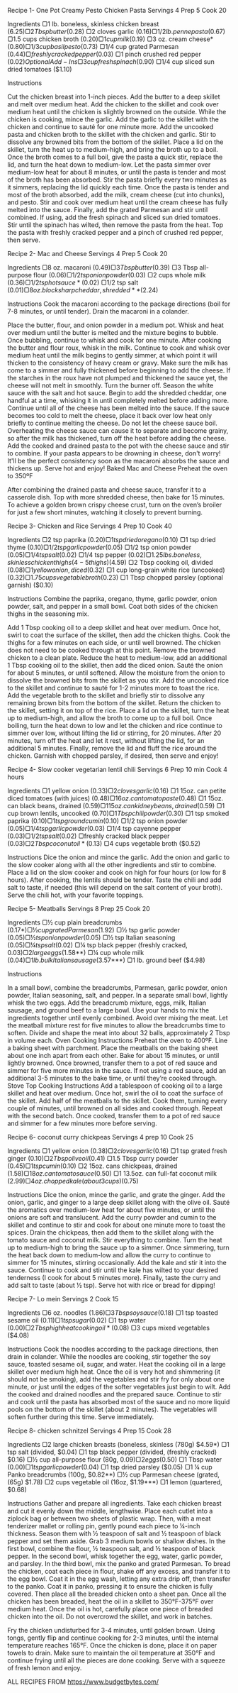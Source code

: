 Recipe 1- One Pot Creamy Pesto Chicken Pasta
Servings 4
Prep 5
Cook 20

Ingredients
▢1 lb. boneless, skinless chicken breast ($6.25)
▢2 Tbsp butter ($0.28)
▢2 cloves garlic ($0.16)
▢1/2 lb. penne pasta ($0.67)
▢1.5 cups chicken broth ($0.20)
▢1 cup milk ($0.19)
▢3 oz. cream cheese* ($0.80)
▢1/3 cup basil pesto ($0.73)
▢1/4 cup grated Parmesan ($0.44)
▢freshly cracked pepper ($0.03)
▢1 pinch crushed red pepper ($0.02)
Optional Add-Ins
▢3 cup fresh spinach ($0.90)
▢1/4 cup sliced sun dried tomatoes ($1.10)

Instructions 

Cut the chicken breast into 1-inch pieces. Add the butter to a deep skillet and melt over medium heat. Add the chicken to the skillet and cook over medium heat until the chicken is slightly browned on the outside.
While the chicken is cooking, mince the garlic. Add the garlic to the skillet with the chicken and continue to sauté for one minute more.
Add the uncooked pasta and chicken broth to the skillet with the chicken and garlic. Stir to dissolve any browned bits from the bottom of the skillet. Place a lid on the skillet, turn the heat up to medium-high, and bring the broth up to a boil.
Once the broth comes to a full boil, give the pasta a quick stir, replace the lid, and turn the heat down to medium-low. Let the pasta simmer over medium-low heat for about 8 minutes, or until the pasta is tender and most of the broth has been absorbed. Stir the pasta briefly every two minutes as it simmers, replacing the lid quickly each time.
Once the pasta is tender and most of the broth absorbed, add the milk, cream cheese (cut into chunks), and pesto. Stir and cook over medium heat until the cream cheese has fully melted into the sauce. Finally, add the grated Parmesan and stir until combined.
If using, add the fresh spinach and sliced sun dried tomatoes. Stir until the spinach has wilted, then remove the pasta from the heat. Top the pasta with freshly cracked pepper and a pinch of crushed red pepper, then serve.

Recipe 2- Mac and Cheese
Servings 4
Prep 5
Cook 20

Ingredients
▢8 oz. macaroni ($0.49)
▢3 Tbsp butter ($0.39)
▢3 Tbsp all-purpose flour ($0.06)
▢1/2 tsp onion powder ($0.03)
▢2 cups whole milk ($0.36)
▢1/2 tsp hot sauce* ($0.02)
▢1/2 tsp salt ($0.01)
▢8 oz. block sharp cheddar, shredded** ($2.24)

Instructions 
Cook the macaroni according to the package directions (boil for 7-8 minutes, or until tender). Drain the macaroni in a colander.

Place the butter, flour, and onion powder in a medium pot. Whisk and heat over medium until the butter is melted and the mixture begins to bubble. Once bubbling, continue to whisk and cook for one minute.
After cooking the butter and flour roux, whisk in the milk. Continue to cook and whisk over medium heat until the milk begins to gently simmer, at which point it will thicken to the consistency of heavy cream or gravy.
Make sure the milk has come to a simmer and fully thickened before beginning to add the cheese. If the starches in the roux have not plumped and thickened the sauce yet, the cheese will not melt in smoothly.
Turn the burner off. Season the white sauce with the salt and hot sauce.
Begin to add the shredded cheddar, one handful at a time, whisking it in until completely melted before adding more. Continue until all of the cheese has been melted into the sauce. If the sauce becomes too cold to melt the cheese, place it back over low heat only briefly to continue melting the cheese.
Do not let the cheese sauce boil. Overheating the cheese sauce can cause it to separate and become grainy, so after the milk has thickened, turn off the heat before adding the cheese.
Add the cooked and drained pasta to the pot with the cheese sauce and stir to combine. If your pasta appears to be drowning in cheese, don't worry! It'll be the perfect consistency soon as the macaroni absorbs the sauce and thickens up.
Serve hot and enjoy!
Baked Mac and Cheese
Preheat the oven to 350ºF

After combining the drained pasta and cheese sauce, transfer it to a casserole dish.
Top with more shredded cheese, then bake for 15 minutes.
To achieve a golden brown crispy cheese crust, turn on the oven’s broiler for just a few short minutes, watching it closely to prevent burning.


Recipe 3- Chicken and Rice
Servings 4
Prep 10
Cook 40

Ingredients
▢2 tsp paprika ($0.20)
▢1 tsp dried oregano ($0.10)
▢1 tsp dried thyme ($0.10)
▢1/2 tsp garlic powder ($0.05)
▢1/2 tsp onion powder ($0.05)
▢1/4 tsp salt ($0.02)
▢1/4 tsp pepper ($0.02)
▢1.25 lbs. boneless, skinless chicken thighs (4-5 thighs) ($4.59)
▢2 Tbsp cooking oil, divided ($0.08)
▢1 yellow onion, diced ($0.32)
▢1 cup long-grain white rice (uncooked) ($0.32)
▢1.75 cups vegetable broth ($0.23)
▢1 Tbsp chopped parsley (optional garnish) ($0.10)

Instructions 
Combine the paprika, oregano, thyme, garlic powder, onion powder, salt, and pepper in a small bowl. Coat both sides of the chicken thighs in the seasoning mix.

Add 1 Tbsp cooking oil to a deep skillet and heat over medium. Once hot, swirl to coat the surface of the skillet, then add the chicken thighs. Cook the thighs for a few minutes on each side, or until well browned. The chicken does not need to be cooked through at this point.
Remove the browned chicken to a clean plate. Reduce the heat to medium-low, add an additional 1 Tbsp cooking oil to the skillet, then add the diced onion. Sauté the onion for about 5 minutes, or until softened. Allow the moisture from the onion to dissolve the browned bits from the skillet as you stir.
Add the uncooked rice to the skillet and continue to sauté for 1-2 minutes more to toast the rice.
Add the vegetable broth to the skillet and briefly stir to dissolve any remaining brown bits from the bottom of the skillet.
Return the chicken to the skillet, setting it on top of the rice. Place a lid on the skillet, turn the heat up to medium-high, and allow the broth to come up to a full boil.
Once boiling, turn the heat down to low and let the chicken and rice continue to simmer over low, without lifting the lid or stirring, for 20 minutes. After 20 minutes, turn off the heat and let it rest, without lifting the lid, for an additional 5 minutes.
Finally, remove the lid and fluff the rice around the chicken. Garnish with chopped parsley, if desired, then serve and enjoy!


Recipe 4- Slow cooker vegetarian lentil chili
Servings 6
Prep 10 min
Cook 4 hours

Ingredients
▢1 yellow onion ($0.33)
▢2 cloves garlic ($0.16)
▢1 15oz. can petite diced tomatoes (with juices) ($0.48)
▢1 6oz. can tomato paste ($0.48)
▢1 15oz. can black beans, drained ($0.59)
▢1 15oz. can kidney beans, drained ($0.59)
▢1 cup brown lentils, uncooked ($0.70)
▢1 Tbsp chili powder ($0.30)
▢1 tsp smoked paprika ($0.10)
▢1 tsp ground cumin ($0.10)
▢1/2 tsp onion powder ($0.05)
▢1/4 tsp garlic powder ($0.03)
▢1/4 tsp cayenne pepper ($0.03)
▢1/2 tsp salt ($0.02)
▢freshly cracked black pepper ($0.03)
▢2 Tbsp coconut oil* ($0.13)
▢4 cups vegetable broth ($0.52)

Instructions 
Dice the onion and mince the garlic. Add the onion and garlic to the slow cooker along with all the other ingredients and stir to combine.
Place a lid on the slow cooker and cook on high for four hours (or low for 8 hours). After cooking, the lentils should be tender. Taste the chili and add salt to taste, if needed (this will depend on the salt content of your broth). 
Serve the chili hot, with your favorite toppings.


Recipe 5- Meatballs
Servings 8
Prep 25
Cook 20

Ingredients
▢½ cup plain breadcrumbs ($0.17*)
▢½ cup grated Parmesan ($1.92)
▢½ tsp garlic powder ($0.05)
▢½ tsp onion powder ($0.05)
▢½ tsp Italian seasoning ($0.05)
▢¼ tsp salt ($0.02)
▢¼ tsp black pepper (freshly cracked, $0.03)
▢2 large eggs ($1.58**)
▢¼ cup whole milk ($0.04)
▢1 lb. bulk Italian sausage ($3.57***)
▢1 lb. ground beef ($4.98)

Instructions 

In a small bowl, combine the breadcrumbs, Parmesan, garlic powder, onion powder, Italian seasoning, salt, and pepper. In a separate small bowl, lightly whisk the two eggs.
Add the breadcrumb mixture, eggs, milk, Italian sausage, and ground beef to a large bowl. Use your hands to mix the ingredients together until evenly combined. Avoid over mixing the meat.
Let the meatball mixture rest for five minutes to allow the breadcrumbs time to soften. Divide and shape the meat into about 32 balls, approximately 2 Tbsp in volume each.
Oven Cooking Instructions
Preheat the oven to 400ºF. Line a baking sheet with parchment. Place the meatballs on the baking sheet about one inch apart from each other.
Bake for about 15 minutes, or until lightly browned.
Once browned, transfer them to a pot of red sauce and simmer for five more minutes in the sauce. If not using a red sauce, add an additional 3-5 minutes to the bake time, or until they’re cooked through.
Stove Top Cooking Instructions
Add a tablespoon of cooking oil to a large skillet and heat over medium. Once hot, swirl the oil to coat the surface of the skillet. Add half of the meatballs to the skillet.
Cook them, turning every couple of minutes, until browned on all sides and cooked through. Repeat with the second batch.
Once cooked, transfer them to a pot of red sauce and simmer for a few minutes more before serving.


Recipe 6- coconut curry chickpeas
Servings 4
prep 10
Cook 25

Ingredients
▢1 yellow onion ($0.38)
▢2 cloves garlic ($0.16)
▢1 tsp grated fresh ginger ($0.10)
▢2 Tbsp olive oil ($0.41)
▢1.5 Tbsp curry powder ($0.45)
▢1 tsp cumin ($0.10)
▢2 15oz. cans chickpeas, drained ($1.58)
▢1 8oz. can tomato sauce ($0.50)
▢1 13.5oz. can full-fat coconut milk ($2.99)
▢4 oz. chopped kale (about 3 cups) ($0.75)

Instructions 
Dice the onion, mince the garlic, and grate the ginger. Add the onion, garlic, and ginger to a large deep skillet along with the olive oil. Sauté the aromatics over medium-low heat for about five minutes, or until the onions are soft and translucent.
Add the curry powder and cumin to the skillet and continue to stir and cook for about one minute more to toast the spices.
Drain the chickpeas, then add them to the skillet along with the tomato sauce and coconut milk. Stir everything to combine.
Turn the heat up to medium-high to bring the sauce up to a simmer. Once simmering, turn the heat back down to medium-low and allow the curry to continue to simmer for 15 minutes, stirring occasionally.
Add the kale and stir it into the sauce. Continue to cook and stir until the kale has wilted to your desired tenderness (I cook for about 5 minutes more). Finally, taste the curry and add salt to taste (about ½ tsp). Serve hot with rice or bread for dipping!

Recipe 7- Lo mein
Servings 2
Cook 15

Ingredients
▢6 oz. noodles ($1.86)
▢3 Tbsp soy sauce ($0.18)
▢1 tsp toasted sesame oil ($0.11)
▢1 tsp sugar ($0.02)
▢1 tsp water ($0.00)
▢2 Tbsp high heat cooking oil* ($0.08)
▢3 cups mixed vegetables ($4.08)

Instructions 
Cook the noodles according to the package directions, then drain in colander. While the noodles are cooking, stir together the soy sauce, toasted sesame oil, sugar, and water.
Heat the cooking oil in a large skillet over medium high heat. Once the oil is very hot and shimmering (it should not be smoking), add the vegetables and stir fry for only about one minute, or just until the edges of the softer vegetables just begin to wilt. 
Add the cooked and drained noodles and the prepared sauce. Continue to stir and cook until the pasta has absorbed most of the sauce and no more liquid pools on the bottom of the skillet (about 2 minutes). The vegetables will soften further during this time. Serve immediately.


Recipe 8- chicken schnitzel
Servings 4
Prep 15
Cook 28

Ingredients
▢2 large chicken breasts (boneless, skinless (780g) $4.59*)
▢1 tsp salt (divided, $0.04)
▢1 tsp black pepper (divided, (freshly cracked) $0.16)
▢½ cup all-purpose flour (80g, $0.09)
▢2 eggs ($0.50)
▢1 Tbsp water ($0.00)
▢1 tsp garlic powder ($0.04)
▢1 tsp dried parsley ($0.05)
▢1 ¼ cup Panko breadcrumbs (100g, $0.82**)
▢½ cup Parmesan cheese (grated, (65g) $1.78)
▢2 cups vegetable oil (16oz, $1.19***)
▢1 lemon (quartered, $0.68)

Instructions 
Gather and prepare all ingredients.
Take each chicken breast and cut it evenly down the middle, lengthwise. Place each cutlet into a ziplock bag or between two sheets of plastic wrap. Then, with a meat tenderizer mallet or rolling pin, gently pound each piece to ¼-inch thickness. Season them with ½ teaspoon of salt and ½ teaspoon of black pepper and set them aside.
Grab 3 medium bowls or shallow dishes. In the first bowl, combine the flour, ½ teaspoon salt, and ½ teaspoon of black pepper. In the second bowl, whisk together the egg, water, garlic powder, and parsley. In the third bowl, mix the panko and grated Parmesan.
To bread the chicken, coat each piece in flour, shake off any excess, and transfer it to the egg bowl. Coat it in the egg wash, letting any extra drip off, then transfer to the panko. Coat it in panko, pressing it to ensure the chicken is fully covered. Then place all the breaded chicken onto a sheet pan.
Once all the chicken has been breaded, heat the oil in a skillet to 350°F-375°F over medium heat. Once the oil is hot, carefully place one piece of breaded chicken into the oil. Do not overcrowd the skillet, and work in batches.

Fry the chicken undisturbed for 3-4 minutes, until golden brown. Using tongs, gently flip and continue cooking for 2-3 minutes, until the internal temperature reaches 165°F.
Once the chicken is done, place it on paper towels to drain. Make sure to maintain the oil temperature at 350°F and continue frying until all the pieces are done cooking. Serve with a squeeze of fresh lemon and enjoy.


ALL RECIPES FROM https://www.budgetbytes.com/